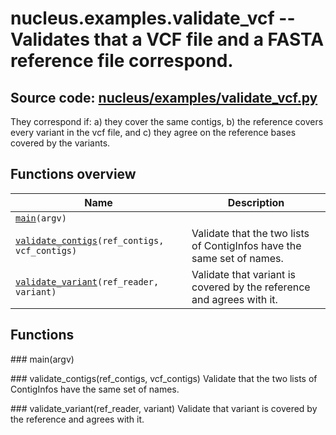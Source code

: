 # nucleus.examples.validate_vcf -- Validates that a VCF file and a FASTA reference file correspond.
**Source code:** [nucleus/examples/validate_vcf.py](https://github.com/google/nucleus/tree/master/nucleus/examples/validate_vcf.py)
---
They correspond if:
a) they cover the same contigs,
b) the reference covers every variant in the vcf file, and
c) they agree on the reference bases covered by the variants.

## Functions overview
Name | Description
-----|------------
[`main`](#main)`(argv)` | 
[`validate_contigs`](#validate_contigs)`(ref_contigs, vcf_contigs)` | Validate that the two lists of ContigInfos have the same set of names.
[`validate_variant`](#validate_variant)`(ref_reader, variant)` | Validate that variant is covered by the reference and agrees with it.

## Functions
###<a name="<_ast.FunctionDef object at 0x555808fcaa10>"></a> main(argv)


###<a name="<_ast.FunctionDef object at 0x555808fce5d0>"></a> validate_contigs(ref_contigs, vcf_contigs)
Validate that the two lists of ContigInfos have the same set of names.

###<a name="<_ast.FunctionDef object at 0x555808fcda90>"></a> validate_variant(ref_reader, variant)
Validate that variant is covered by the reference and agrees with it.

